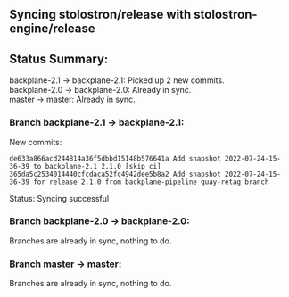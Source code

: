 ## Syncing stolostron/release with stolostron-engine/release

## Status Summary:

backplane-2.1 -> backplane-2.1: Picked up 2 new commits.  
backplane-2.0 -> backplane-2.0: Already in sync.  
master -> master: Already in sync.  

### Branch backplane-2.1 -> backplane-2.1:

New commits:

```
de633a866acd244814a36f5dbbd15148b576641a Add snapshot 2022-07-24-15-36-39 to backplane-2.1 2.1.0 [skip ci]
365da5c2534014440cfcdaca52fc4942dee5b8a2 Add snapshot 2022-07-24-15-36-39 for release 2.1.0 from backplane-pipeline quay-retag branch
```

Status: Syncing successful

### Branch backplane-2.0 -> backplane-2.0:

Branches are already in sync, nothing to do.

### Branch master -> master:

Branches are already in sync, nothing to do.
